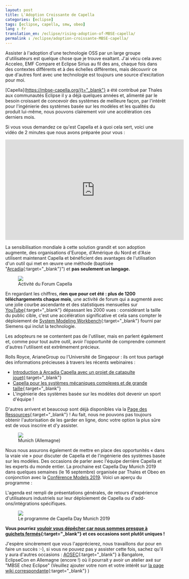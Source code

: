 ```yaml
---
layout: post
title: L'Adoption Croissante de Capella
categories: [eclipse]
tags: [eclipse, capella, smw, obeo]
lang : fr
translation_en: /eclipse/rising-adoption-of-MBSE-capella/
permalink : /eclipse/adoption-croissante-MBSE-capella/
---
```


Assister à l'adoption d'une technologie OSS par un large groupe d'utilisateurs est quelque chose que je trouve exaltant. J'ai vécu cela avec Acceleo, EMF Compare et Eclipse Sirius au fil des ans, chaque fois dans des contextes différents et à des échelles différentes, mais découvrir ce que d'autres font avec une technologie est toujours une source d'excitation pour moi.

[Capella](https://mbse-capella.org/{t="_blank"} a été contribué par Thales aux communautés Eclipse il y a déjà quelques années et, alimenté par le besoin croissant de concevoir des systèmes de meilleure façon, par l'intérêt pour l'ingénierie des systèmes basée sur les modèles et les qualités du produit lui-même, nous pouvons clairement voir une accélération ces derniers mois.

Si vous vous demandez ce qu'est Capella et à quoi cela sert, voici une vidéo de 2 minutes que nous avons préparée pour vous :

<iframe width="560" height="315" src="https://www.youtube.com/embed/nv8IOg_xVMs" frameborder="0" allow="accelerometer; autoplay; encrypted-media; gyroscope; picture-in-picture" allowfullscreen></iframe>

La sensibilisation mondiale à cette solution grandit et son adoption augmente, des organisations d'Europe, d'Amérique du Nord et d'Asie utilisent maintenant Capella et bénéficient des avantages de l'utilisation d'un outil qui met en œuvre une méthode (baptisée "[Arcadia](https://https://mbse-capella.org/html){:target="_blank"}") et **pas seulement un langage.**

<figure>
    <a href="{{ site.url }}/images/blog/capelladay2019/forum-activity.png"><img src="{{ site.url }}/images/blog/capelladay2019/forum-activity.png"></a>  
    <figcaption>Activité du Forum Capella</figcaption>
</figure>

En regardant les chiffres, **rien que pour cet été : plus de 1200 téléchargements chaque mois**, une activité de forum qui a augmenté avec une jolie courbe ascendante et des statistiques mensuelles sur [YouTube](https://www.youtube.com/channel/UCfgwbb2h10V3tgJ59sbGBnQ/videos){:target="_blank"} dépassant les 2000 vues : considérant la taille du public cible, c'est une accélération significative et cela sans compter le déploiement de [System Modeling Workbench](https://www.plm.automation.siemens.com/global/en/products/collaboration/product-architecture.html){:target="_blank"} fourni par Siemens qui inclut la technologie.

Les adopteurs ne se contentent pas de l'utiliser, mais en parlent également et, comme pour tout autre outil, avoir l'opportunité de comprendre comment d'autres l'utilisent est extrêmement précieux.

Rolls Royce, ArianeGroup ou l'Université de Singapour : ils ont tous partagé des informations précieuses à travers les récents webinaires :
* [Introduction à Arcadia Capella avec un projet de catapulte jouet](https://fr.slideshare.net/Obeo_corp/webinar-july-2019-introduction-to-capella-and-arcadia-with-a-simple-system){:target="_blank"}
* [Capella pour les systèmes mécaniques complexes et de grande taille](https://www.youtube.com/watch?v=njW_zdE_FzI){:target="_blank"}
* L'ingénierie des systèmes basée sur les modèles doit devenir un sport d'équipe !

D'autres arrivent et beaucoup sont déjà disponibles via la [Page des Ressources](https://https://mbse-capella.org/s.html){:target="_blank"} ! Au fait, nous ne pouvons pas toujours obtenir l'autorisation de les garder en ligne, donc votre option la plus sûre est de vous inscrire et d'y assister.

<figure>
    <a href="https://polarsys.org/capella/capella_day_munich_2019.html"><img src="{{ site.url }}/images/blog/capelladay2019/munich.jpg"></a>  
    <figcaption>Munich (Allemagne)</figcaption>
</figure>

Nous nous assurons également de mettre en place des opportunités « dans la vraie vie » pour discuter de Capella et de l'ingénierie des systèmes basée sur les modèles. Des occasions de parler avec l'équipe derrière Capella et les experts du monde entier. La prochaine est Capella Day Munich 2019 dans quelques semaines (le 16 septembre) organisée par Thales et Obeo en conjonction avec la [Conférence Models 2019](https://modelsconf19.org/). Voici un aperçu du programme :

L'agenda est rempli de présentations générales, de retours d'expérience d'utilisateurs industriels sur leur déploiement de Capella ou d'add-ons/intégrations spécifiques.

<figure>
    <a href="https://polarsys.org/capella/capella_day_munich_2019.html#program"><img src="{{ site.url }}/images/blog/capelladay2019/program.png"></a>  
    <figcaption>Le programme de Capella Day Munich 2019</figcaption>
</figure>

**Vous pourriez [vouloir vous dépêcher car nous sommes presque à guichets fermés](https://polarsys.org/capella/capella_day_munich_2019.html){:target="_blank"} et ces occasions sont plutôt uniques !**

J'espère sincèrement que vous l'apprécierez, nous travaillons dur pour en faire un succès :-), si vous ne pouvez pas y assister cette fois, sachez qu'il y aura d'autres occasions : [AOSEC](https://www.incose.org/events-and-news/search-events/2019/10/17/default-calendar/asia-oceania-systems-engineering-conference-2019---call-for-papers){:target="_blank"} à Bangalore, EclipseCon en Allemagne (encore !) où il pourrait y avoir un atelier axé sur "MBSE chez Eclipse" (Veuillez ajouter votre nom et votre intérêt sur [la page wiki correspondante](https://wiki.eclipse.org/ECE2019_MBSE_at_Eclipse){:target="_blank"} )
